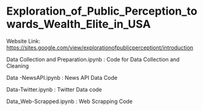 # Exploration_of_Public_Perception_towards_Wealth_Elite_in_USA
Website Link: https://sites.google.com/view/explorationofpublicperceptiont/introduction

Data Collection and Preparation.ipynb : Code for Data Collection and Cleaning 

Data -NewsAPI.ipynb : News API Data Code

Data-Twitter.ipynb : Twitter Data code

Data_Web-Scrapped.ipynb : Web Scrapping Code 
